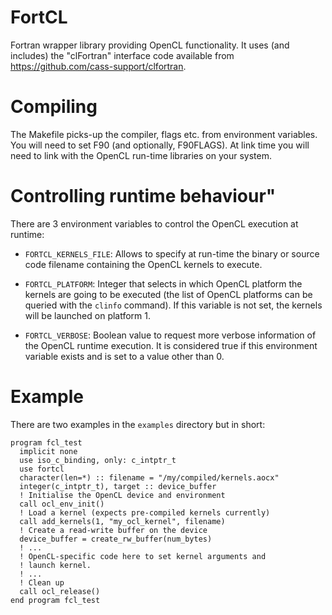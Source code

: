 # FortCL

Fortran wrapper library providing OpenCL functionality.
It uses (and includes) the "clFortran" interface code
available from https://github.com/cass-support/clfortran.

# Compiling #

The Makefile picks-up the compiler, flags etc. from environment
variables. You will need to set F90 (and optionally, F90FLAGS).
At link time you will need to link with the OpenCL run-time
libraries on your system.

# Controlling runtime behaviour"

There are 3 environment variables to control the OpenCL execution
at runtime:

- `FORTCL_KERNELS_FILE`: Allows to specify at run-time the binary or
source code filename containing the OpenCL kernels to execute.

- `FORTCL_PLATFORM`: Integer that selects in which OpenCL platform the
kernels are going to be executed (the list of OpenCL platforms can be
queried with the `clinfo` command). If this variable is not set, the
kernels will be launched on platform 1.

- `FORTCL_VERBOSE`: Boolean value to request more verbose information
of the OpenCL runtime execution. It is considered true if this environment
variable exists and is set to a value other than 0.

# Example #

There are two examples in the `examples` directory but in short:

    program fcl_test
      implicit none
      use iso_c_binding, only: c_intptr_t
      use fortcl
      character(len=*) :: filename = "/my/compiled/kernels.aocx"
      integer(c_intptr_t), target :: device_buffer
      ! Initialise the OpenCL device and environment
      call ocl_env_init()
      ! Load a kernel (expects pre-compiled kernels currently)
      call add_kernels(1, "my_ocl_kernel", filename)
      ! Create a read-write buffer on the device
      device_buffer = create_rw_buffer(num_bytes)
      ! ...
      ! OpenCL-specific code here to set kernel arguments and
      ! launch kernel.
      ! ...
      ! Clean up
      call ocl_release()
    end program fcl_test
